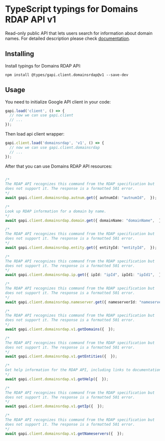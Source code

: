 # TypeScript typings for Domains RDAP API v1

Read-only public API that lets users search for information about domain names.
For detailed description please check [documentation](https://developers.google.com/domains/rdap/).

## Installing

Install typings for Domains RDAP API:

```
npm install @types/gapi.client.domainsrdap@v1 --save-dev
```

## Usage

You need to initialize Google API client in your code:

```typescript
gapi.load('client', () => {
  // now we can use gapi.client
  // ...
});
```

Then load api client wrapper:

```typescript
gapi.client.load('domainsrdap', 'v1', () => {
  // now we can use gapi.client.domainsrdap
  // ...
});
```



After that you can use Domains RDAP API resources:

```typescript

/*
The RDAP API recognizes this command from the RDAP specification but
does not support it. The response is a formatted 501 error.
*/
await gapi.client.domainsrdap.autnum.get({ autnumId: "autnumId",  });

/*
Look up RDAP information for a domain by name.
*/
await gapi.client.domainsrdap.domain.get({ domainName: "domainName",  });

/*
The RDAP API recognizes this command from the RDAP specification but
does not support it. The response is a formatted 501 error.
*/
await gapi.client.domainsrdap.entity.get({ entityId: "entityId",  });

/*
The RDAP API recognizes this command from the RDAP specification but
does not support it. The response is a formatted 501 error.
*/
await gapi.client.domainsrdap.ip.get({ ipId: "ipId", ipId1: "ipId1",  });

/*
The RDAP API recognizes this command from the RDAP specification but
does not support it. The response is a formatted 501 error.
*/
await gapi.client.domainsrdap.nameserver.get({ nameserverId: "nameserverId",  });

/*
The RDAP API recognizes this command from the RDAP specification but
does not support it. The response is a formatted 501 error.
*/
await gapi.client.domainsrdap.v1.getDomains({  });

/*
The RDAP API recognizes this command from the RDAP specification but
does not support it. The response is a formatted 501 error.
*/
await gapi.client.domainsrdap.v1.getEntities({  });

/*
Get help information for the RDAP API, including links to documentation.
*/
await gapi.client.domainsrdap.v1.getHelp({  });

/*
The RDAP API recognizes this command from the RDAP specification but
does not support it. The response is a formatted 501 error.
*/
await gapi.client.domainsrdap.v1.getIp({  });

/*
The RDAP API recognizes this command from the RDAP specification but
does not support it. The response is a formatted 501 error.
*/
await gapi.client.domainsrdap.v1.getNameservers({  });
```
